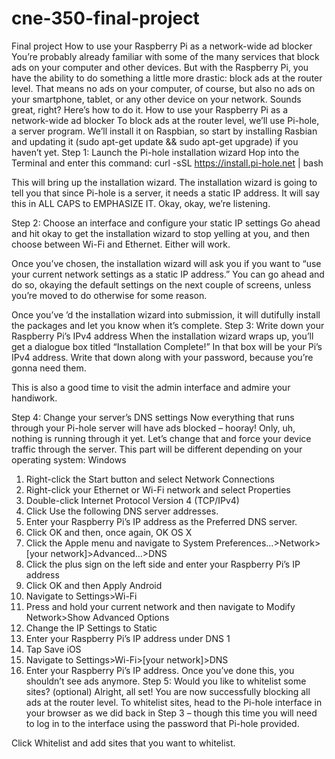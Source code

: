 # cne-350-final-project
Final project 
How to use your Raspberry Pi as a network-wide ad blocker
You’re probably already familiar with some of the many services that block ads on your computer and other devices. But with the Raspberry Pi, you have the ability to do something a little more drastic: block ads at the router level. That means no ads on your computer, of course, but also no ads on your smartphone, tablet, or any other device on your network.
Sounds great, right? Here’s how to do it.
How to use your Raspberry Pi as a network-wide ad blocker
To block ads at the router level, we’ll use Pi-hole, a server program. We’ll install it on Raspbian, so start by installing Rasbian and updating it (sudo apt-get update && sudo apt-get upgrade) if you haven’t yet.
Step 1: Launch the Pi-hole installation wizard
Hop into the Terminal and enter this command:
curl -sSL https://install.pi-hole.net | bash
 

This will bring up the installation wizard. The installation wizard is going to tell you that since Pi-hole is a server, it needs a static IP address. It will say this in ALL CAPS to EMPHASIZE IT. Okay, okay, we’re listening.
 
Step 2: Choose an interface and configure your static IP settings
Go ahead and hit okay to get the installation wizard to stop yelling at you, and then choose between Wi-Fi and Ethernet. Either will work.
 
Once you’ve chosen, the installation wizard will ask you if you want to “use your current network settings as a static IP address.” You can go ahead and do so, okaying the default settings on the next couple of screens, unless you’re moved to do otherwise for some reason.
   
Once you’ve <Ok>’d the installation wizard into submission, it will dutifully install the packages and let you know when it’s complete.
Step 3: Write down your Raspberry Pi’s IPv4 address
When the installation wizard wraps up, you’ll get a dialogue box titled “Installation Complete!” In that box will be your Pi’s IPv4 address. Write that down along with your password, because you’re gonna need them.
 
This is also a good time to visit the admin interface and admire your handiwork.
 
 
Step 4: Change your server’s DNS settings
Now everything that runs through your Pi-hole server will have ads blocked – hooray! Only, uh, nothing is running through it yet. Let’s change that and force your device traffic through the server.
This part will be different depending on your operating system:
Windows
1.	Right-click the Start button and select Network Connections
2.	Right-click your Ethernet or Wi-Fi network and select Properties
3.	Double-click Internet Protocol Version 4 (TCP/IPv4)
4.	Click Use the following DNS server addresses.
5.	Enter your Raspberry Pi’s IP address as the Preferred DNS server.
6.	Click OK and then, once again, OK
OS X
1.	Click the Apple menu and navigate to System Preferences…>Network>[your network]>Advanced…>DNS
2.	Click the plus sign on the left side and enter your Raspberry Pi’s IP address
3.	Click OK and then Apply
Android
1.	Navigate to Settings>Wi-Fi
2.	Press and hold your current network and then navigate to Modify Network>Show Advanced Options
3.	Change the IP Settings to Static
4.	Enter your Raspberry Pi’s IP address under DNS 1
5.	Tap Save
iOS
1.	Navigate to Settings>Wi-Fi>[your network]>DNS
2.	Enter your Raspberry Pi’s IP address.
Once you’ve done this, you shouldn’t see ads anymore.
Step 5: Would you like to whitelist some sites? (optional)
Alright, all set! You are now successfully blocking all ads at the router level.
To whitelist sites, head to the Pi-hole interface in your browser as we did back in Step 3 – though this time you will need to log in to the interface using the password that Pi-hole provided.
 
Click Whitelist and add sites that you want to whitelist.
 

